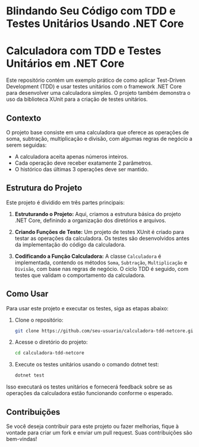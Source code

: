 # Blindando Seu Código com TDD e Testes Unitários Usando .NET Core
# Calculadora com TDD e Testes Unitários em .NET Core

Este repositório contém um exemplo prático de como aplicar Test-Driven Development (TDD) e usar testes unitários com o framework .NET Core para desenvolver uma calculadora simples. O projeto também demonstra o uso da biblioteca XUnit para a criação de testes unitários.

## Contexto

O projeto base consiste em uma calculadora que oferece as operações de soma, subtração, multiplicação e divisão, com algumas regras de negócio a serem seguidas:

- A calculadora aceita apenas números inteiros.
- Cada operação deve receber exatamente 2 parâmetros.
- O histórico das últimas 3 operações deve ser mantido.

## Estrutura do Projeto

Este projeto é dividido em três partes principais:

1. **Estruturando o Projeto:** Aqui, criamos a estrutura básica do projeto .NET Core, definindo a organização dos diretórios e arquivos.

2. **Criando Funções de Teste:** Um projeto de testes XUnit é criado para testar as operações da calculadora. Os testes são desenvolvidos antes da implementação do código da calculadora.

3. **Codificando a Função Calculadora:** A classe `Calculadora` é implementada, contendo os métodos `Soma`, `Subtração`, `Multiplicação` e `Divisão`, com base nas regras de negócio. O ciclo TDD é seguido, com testes que validam o comportamento da calculadora.

## Como Usar

Para usar este projeto e executar os testes, siga as etapas abaixo:

1. Clone o repositório:

   ```bash
   git clone https://github.com/seu-usuario/calculadora-tdd-netcore.git

2. Acesse o diretório do projeto:
   ```bash
   cd calculadora-tdd-netcore
3. Execute os testes unitários usando o comando dotnet test:
   ```bash
   dotnet test

Isso executará os testes unitários e fornecerá feedback sobre se as operações da calculadora estão funcionando conforme o esperado.

## Contribuições
Se você deseja contribuir para este projeto ou fazer melhorias, fique à vontade para criar um fork e enviar um pull request. Suas contribuições são bem-vindas!
